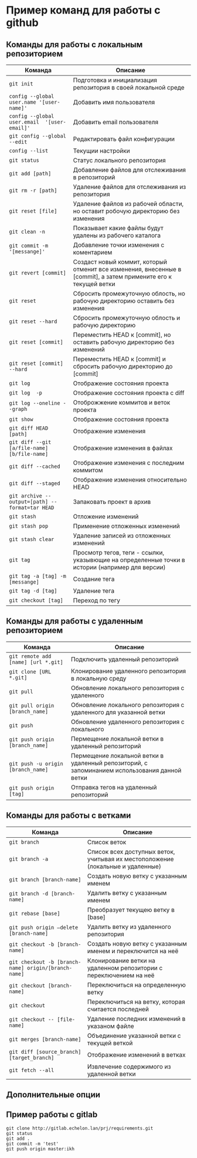 # Пример команд для работы с github

## Команды для работы с локальным репозиторием
| Команда | Описание |
|-|-|
| ```git init``` | Подготовка и инициализация репозитория в своей локальной среде |
| ```config --global user.name '[user-name]'``` | Добавить имя пользователя |
| ```config --global user.email  '[user-email]'``` | Добавить email пользователя |
| ```git config --global --edit``` | Редактировать файл конфигурации |
| ```config --list``` | Текущии настройки |
| ```git status``` | Статус локального репозитория |
| ```git add [path]``` | Добавление файлов для отслеживания в репозиторий |
| ```git rm -r [path]``` | Удаление файлов для отслеживания из репозитория |
| ```git reset [file]``` | Удаление файлов из рабочей области, но оставит робочую директорию без изменения |
| ```git clean -n``` | Показывает какие файлы будут удалены из рабочего каталога |
| ```git commit -m '[messange]'``` | Добавление точки изменения с коментарием |
| ```git revert [commit]``` | Создаст новый коммит, который отменит все изменения, внесенные в [commit], а затем примените его к текущей ветки |
| ```git reset``` | Cбросить промежуточную облость, но рабочую директорию оставить без изменения |
| ```git reset --hard``` | Cбросить промежуточную облость и рабочую директорию |
| ```git reset [commit]``` | Переместить HEAD к [commit], но оставить рабочую директорию без изменений |
| ```git reset [commit] --hard``` | Переместить HEAD к [commit] и сбросить рабочую директорию до [commit] |
| ```git log``` | Отображение состояния проекта |
| ```git log  -p``` | Отображение состояния проекта c diff |
| ```git log --oneline --graph``` | Отоброжжение коммитов и веток проекта |
| ```git show``` | Отображение состояния проекта |
| ```git diff HEAD [path]``` | Отображение изменения |
| ```git diff --git [a/file-name] [b/file-name]``` | Отображение изменения в файлах |
| ```git diff --cached``` | Отображение изменения с последним коммитом |
| ```git diff --staged``` | Отображение изменения относительно HEAD |
| ```git archive --output=[path] --format=tar HEAD``` | Запаковать проект в архив |
| ```git stash``` | Отложение изменений |
| ```git stash pop``` | Применение отложенных изменений |
| ```git stash clear``` | Удаление записей из отложенных изменений |
| ```git tag``` | Просмотр тегов, теги - ссылки, указывющие на определенные точки в истории (например для версии) |
| ```git tag -a [tag] -m [messange]``` | Создание тега |
| ```git tag -d [tag]``` | Удаление тега |
| ```git checkout [tag]``` | Переход по тегу |

## Команды для работы с удаленным репозиторием
| Команда | Описание |
|-|-|
| ```git remote add [name] [url *.git]``` | Подключить удаленный репозиторий |
| ```git clone [URL *.git]``` | Клонирование удаленного репозитория в локальную среду |
| ```git pull``` | Обновление локального репозитория с удаленного |
| ```git pull origin [branch_name]``` | Обновление локального репозитория с удаленного для указанной ветки |
| ```git push``` | Обновление удаленного репозитория с локального |
| ```git push origin [branch_name]``` | Пермещение локальной ветки в удаленный репозиторий |
| ```git push -u origin [branch_name]``` | Пермещение локальной ветки в удаленный репозиторий, с запоминанием использования данной ветки |
| ```git push origin [tag]``` | Отправка тегов на удаленный репозиторий |

## Команды для работы с ветками
| Команда | Описание |
|-|-|
| ```git branch``` | Список веток |
| ```git branch -a``` | Список всех доступных веток, учитывая их местоположение (локальные и удаленные) |
| ```git branch [branch-name]``` | Создать новую ветку с указанным именем |
| ```git branch -d [branch-name]``` | Удалить ветку с указанным именем |
| ```git rebase [base]``` | Преобразует текущею ветку в [base] |
| ```git push origin –delete [branch-name]``` | Удалить ветку из удаленного репозитория |
| ```git checkout -b [branch-name]``` | Создать новую ветку с указанным именем и переключится на неё |
| ```git checkout -b [branch-name] origin/[branch-name] ``` | Клонирование ветки на удаленном репозитории с переключением на неё |
| ```git checkout [branch-name]``` | Переключиться на определенную ветку |
| ```git checkout``` | Переключиться на ветку, которая считается последней |
| ```git checkout -- [file-name]``` | Удаление последних изменений в указаном файле |
| ```git merges [branch-name]``` | Объединение указанной ветки с текущей веткой |
| ```git diff [source_branch] [target_branch]``` | Отображение изменений в ветках |
| ```git fetch --all``` | Извлечение содержимого из удаленной ветки |

## Дополнительные опции

## Пример работы с gitlab
```
git clone http://gitlab.echelon.lan/prj/requirements.git
git status
git add .
git commit -m 'test'
git push origin master:ikh
```

